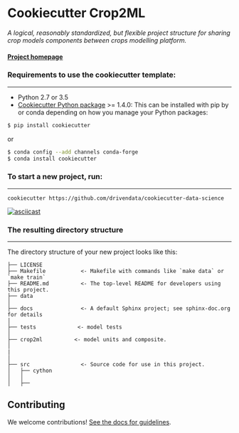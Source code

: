 # Cookiecutter Crop2ML

_A logical, reasonably standardized, but flexible project structure for sharing crop models components between crops modelling platform._


#### [Project homepage](https://github.com/AgriculturalModelExchangeInitiative/PyCrop2ML/)


### Requirements to use the cookiecutter template:
-----------
 - Python 2.7 or 3.5
 - [Cookiecutter Python package](http://cookiecutter.readthedocs.org/en/latest/installation.html) >= 1.4.0: This can be installed with pip by or conda depending on how you manage your Python packages:

``` bash
$ pip install cookiecutter
```

or

``` bash
$ conda config --add channels conda-forge
$ conda install cookiecutter
```


### To start a new project, run:
------------

    cookiecutter https://github.com/drivendata/cookiecutter-data-science


[![asciicast](https://asciinema.org/a/9bgl5qh17wlop4xyxu9n9wr02.png)](https://asciinema.org/a/9bgl5qh17wlop4xyxu9n9wr02)


### The resulting directory structure
------------

The directory structure of your new project looks like this: 

```
├── LICENSE
├── Makefile           <- Makefile with commands like `make data` or `make train`
├── README.md          <- The top-level README for developers using this project.
├── data
│
├── docs               <- A default Sphinx project; see sphinx-doc.org for details
│
├── tests             <- model tests
│
├── crop2ml          <- model units and composite.
│
|
│
├── src                <- Source code for use in this project.
│   ├── cython
│   │
│   ├── 
```

## Contributing

We welcome contributions! [See the docs for guidelines](https://cropml.readthedocs.io/en/latest/).


